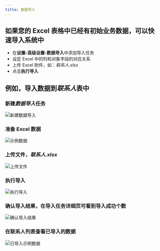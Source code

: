 ```yaml
---
title: 数据导入
---
```


## 如果您的 Excel 表格中已经有初始业务数据，可以快速导入系统中

- 在**设置-高级设置-数据导入**中添加导入任务
- 设定 Excel 中的列和对象字段的对应关系
- 上传 Excel 附件，如：_联系人.xlsx_
- 点击**执行导入**

## 例如，导入数据到*联系人*表中

### 新建*数据导入*任务

![新建数据导入](/assets/help/data_import/新建数据导入.png)

### 准备 Excel 数据

![示例数据](/assets/help/data_import/示例数据.png)

### 上传文件，_联系人.xlsx_

![上传文件](/assets/help/data_import/上传文件.png)

### 执行导入

![执行导入](/assets/help/data_import/执行导入.png)

### 确认导入结果，在导入任务详细页可看到导入成功个数

![确认导入结果](/assets/help/data_import/确认导入结果.png)

### 在联系人列表查看已导入的数据

![已导入示例数据](/assets/help/data_import/已导入示例数据.png)
